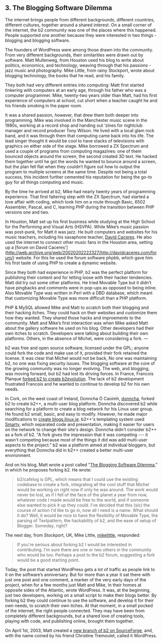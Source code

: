 ## 3. The Blogging Software Dilemma

The internet brings people from different backgrounds, different countries, different cultures, together around a shared interest. On a small corner of the internet, the b2 community was one of the places where this happened. People supported one another because they were interested in two things - blogging and blogging software. 

The founders of WordPress were among those drawn into the community. From very different backgrounds, their similarities were drawn out by software. Matt Mullenweg, from Houston used his blog to write about politics, economics, and technology, weaving through that his passions - jazz music and photography.  Mike Little, from rainy Stockport, wrote about blogging technology, the books that he read, and his family. 

They both had very different entries into computing: Matt first started tinkering with computers at an early age, through his father who was a computer programmer. Mike, twenty-two years older than Matt, had his first experience of computers at school, cut short when a teacher caught he and his friends smoking in the paper room. 

It was a shared passion, however, that drew them both deeper into programming. Mike was involved in the Manchester music scene in the 1980s, working at a record shop and handing out ‘zines for nightclub manager and record producer Tony Wilson. He lived with a local glam rock band, and it was through them that computing came back into his life. The lead singer thought it would be cool to have stacks of televisions with graphics on either side of the stage. Mike borrowed a ZX Spectrum and used a couple of programs from  computing magazines: one of them bounced objects around the screen, the second created 3D text. He hacked them together until he got the words he wanted to bounce around a screen, but the plan fell flat when they couldn’t figure out how to output the program to multiple screens at the same time. Despite not being a total success, this incident further cemented his reputation for being the go-to guy for all things computing and music.

By the time he arrived at b2, Mike had nearly twenty years of programming experience. That first faltering step with the ZX Spectrum, had started a love affair with coding, which took him on a route through Basic, 6502 Assembler, Pascal, and C, learning PHP during the transition between PHP versions one and two.

In Houston, Matt set up his first business while studying at the High School for the Performing and Visual Arts (HSVPA). While Mike’s music passion was post-punk, for Matt it was jazz. He built computers and websites for his music teachers, including his saxaphone teacher, [David Caceres](http://web.archive.org/web/20020329153221/http://davidcaceres.com/). He also used the internet to connect other music fans in the Houston area, setting up a [forum on David Caceres'] (http://web.archive.org/web/20020202222327/http://davidcaceres.com/forum/) website. For this he used the forum software phpbb, which gave him his first taste of using PHP to create a dynamic website.


Since they both had experience in PHP, b2 was the perfect platform for publishing their content and for letting loose with their hacker tendencies. Matt did try out some other platforms. He tried Movable Type but it didn’t have pingbacks and comments were in pop-ups as opposed to being inline. Also Movable Type was written in Perl with a DBD database, which meant that customizing Movable Type was more difficult than a PHP platform.


PHP & MySQL allowed Mike and Matt to scratch both their blogging and their hacking itches. They could hack on their websites and customize them how they wanted. They shared those hacks and improements to the community. Matt and Mike’s first interaction was when Mike asked Matt about the gallery software he used on his blog. Other developers had their own itches to scratch. Developers were talking about building their own platforms. Others, in the absence of Michel, were considering a fork.
—


 b2 was free and open source software, licensed under the GPL; anyone could fork the code and make use of it, provided their fork retained the license. It was clear that Michel would not be back, No one was maintaining b2, no one was fixing security issues. The blogging software at the core of the growing community was no longer evolving. The web, and blogging, was moving forward, but b2 had lost its driving forces. In France, Francois Planque [forked b2 to create b2evolution](http://fplanque.net/Blog/devblog/2003/05/10/b2_evolution_new_features_summary). The lack of b2 development frustrated Francois and he wanted to continue to develop b2 for his own needs. 

In Cork, on the west coast of Ireland, Donncha Ó Caoimh, [donncha](http://profiles.wordpress.org/donncha/), forked b2 to create b2++, a multi-user blog platform. Donncha discovered b2 while searching for a platform to create a blog network for his Linux user group. He found b2 small, basic, and easy to modify. However, he made major modifications to [create blogs.linux.ie](http://web.archive.org/web/20030302025915/http://blogs.linux.ie/). b2++'s templating system used [Smarty](http://www.smarty.net/), which separated code and presentation, making it easier for users on the network to change their site's design. Donncha didn't consider b2++ as a fork of b2.  "A fork gives the impression that it was competing --- it wasn't competing because most of the things it did was add multi-user aspects to the project." b2 was a platform aimed at individual bloggers, but everything that Donncha did in b2++ created a better multi-user environment.




And on his blog, Matt wrote a post called "[The Blogging Software Dilemma](http://ma.tt/2003/01/the-blogging-software-dilemma/)," in which he proposes forking b2. He wrote:

> b2/cafelog is GPL, which means that I could use the existing codebase to create a fork, integrating all the cool stuff that Michel would be working on right now if only he was around. The work would never be lost, as if I fell of the face of the planet a year from now, whatever code I made would be free to the world, and if someone else wanted to pick it up they could. I've decided that this (sic) the course of action I'd like to go in, now all I need is a name. What should it do? Well, it would be nice to have the flexibility of Movable Type, the parsing of Textpattern, the hackability of b2, and the ease of setup of Blogger. Someday, right?

The next day, from Stockport, UK, Mike Little, [mikelittle](http://profiles.wordpress.org/mikelittle), responded:

> If you're serious about forking b2 I would be interested in contributing. I'm sure there are one or two others in the community who would be too. Perhaps a post to the b2 forum, suggesting a fork would be a good starting point.

Today, the post that started WordPress gets a lot of traffic as people link to it on the software’s anniversary. But for more than a year it sat there with just one post and one comment, a marker of the very early days of the project, when for a few months just Matt and Mike, In their homes at opposite sides of the Atlantic, wrote WordPress. It was, at the beginning, just two developers, working on a small script to make their blogs better. By forking b2 they could continue to use the software, and develop it for their own needs, to scratch their own itches. At that moment, in a small pocked of the internet, the right people connected. They may have been from completely different backgrounds, but a shared love of creating tools, playing with code, and publishing online, brought them together.

On April 1st, 2003, Matt created a [new branch of b2 on SourceForge](http://cafelog.cvs.sourceforge.net/viewvc/cafelog/), and, with the name coined by his friend Christine Tremoulet, called it WordPress.
